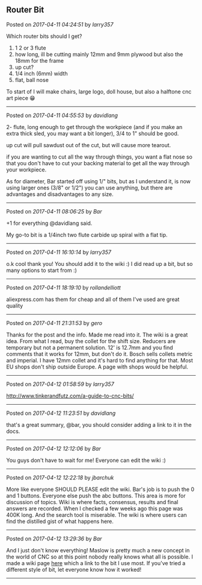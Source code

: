 ## Router Bit
Posted on *2017-04-11 04:24:51* by *larry357*

Which router bits should I get?
1) 1 2 or 3 flute
2) how long, ill be cutting mainly 12mm and 9mm plywood but also the 18mm for the frame
3) up cut?
4) 1/4 inch (6mm) width
5) flat, ball nose

To start of I will make chairs, large logo, doll house, but also a halftone cnc art piece 😁

---

Posted on *2017-04-11 04:55:53* by *davidlang*

2- flute, long enough to get through the workpiece (and if you make an extra thick sled, you may want a bit longer), 3/4 to 1" should be good.

up cut will pull sawdust out of the cut, but will cause more tearout.

if you are wanting to cut all the way through things, you want a flat nose so that you don't have to cut your backing material to get all the way through your workpiece.

As for diameter, Bar started off using 1/" bits, but as I understand it, is now using larger ones (3/8" or 1/2") you can use anything, but there are advantages and disadvantages to any size.

---

Posted on *2017-04-11 08:06:25* by *Bar*

+1 for everything @davidlang said.

My go-to bit is a 1/4inch two flute carbide up spiral with a flat tip.

---

Posted on *2017-04-11 16:10:14* by *larry357*

o.k cool thank you! You should add it to the wiki :) I did read up a bit, but so many options to start from :)

---

Posted on *2017-04-11 18:19:10* by *rollandelliott*

aliexpress.com has them for cheap and all of them I've used are great quality

---

Posted on *2017-04-11 21:31:53* by *gero*

Thanks for the post and the info. Made me read into it. The wiki is a great idea. From what I read, buy the collet for the shift size. Reducers are temporary but not a permanent solution. 12' is 12.7mm and you find comments that it works for 12mm, but don't do it. Bosch sells collets metric and imperial. I have 12mm collet and it's hard to find anything for that. Most EU shops don't ship outside Europe. A page with shops would be helpful.

---

Posted on *2017-04-12 01:58:59* by *larry357*

http://www.tinkerandfutz.com/a-guide-to-cnc-bits/

---

Posted on *2017-04-12 11:23:51* by *davidlang*

that's a great summary, @bar, you should consider adding a link to it in the docs.

---

Posted on *2017-04-12 12:12:06* by *Bar*

You guys don't have to wait for me! Everyone can edit the wiki :)

---

Posted on *2017-04-12 12:22:18* by *jbarchuk*

More like everyone SHOULD PLEASE edit the wiki. Bar's job is to push the 0 and 1 buttons. Everyone else push the abc buttons. This area is more for discussion of topics. Wiki is where facts, consensus, results and final answers are recorded. When I checked a few weeks ago this page was 400K long. And the search tool is miserable. The wiki is where users can find the distilled gist of what happens here.

---

Posted on *2017-04-12 13:29:36* by *Bar*

And I just don't know everything! Maslow is pretty much a new concept in the world of CNC so at this point nobody really knows what all is possible. I made a wiki page [here](https://github.com/MaslowCNC/Mechanics/wiki/Tested-Router-Bits-Guide) which a link to the bit I use most. If you've tried a different style of bit, let everyone know how it worked!

---

